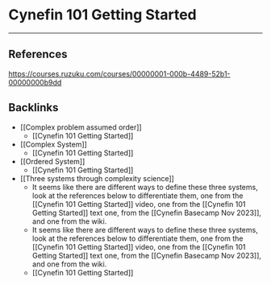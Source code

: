 # Cynefin 101 Getting Started

---
## References

https://courses.ruzuku.com/courses/00000001-000b-4489-52b1-00000000b9dd

## Backlinks
* [[Complex problem assumed order]]
	* [[Cynefin 101 Getting Started]]
* [[Complex System]]
	* [[Cynefin 101 Getting Started]]
* [[Ordered System]]
	* [[Cynefin 101 Getting Started]]
* [[Three systems through complexity science]]
	* It seems like there are different ways to define these three systems, look at the references below to differentiate them, one from the [[Cynefin 101 Getting Started]] video, one from the [[Cynefin 101 Getting Started]] text one, from the [[Cynefin Basecamp Nov 2023]], and one from the wiki.
	* It seems like there are different ways to define these three systems, look at the references below to differentiate them, one from the [[Cynefin 101 Getting Started]] video, one from the [[Cynefin 101 Getting Started]] text one, from the [[Cynefin Basecamp Nov 2023]], and one from the wiki.
	* [[Cynefin 101 Getting Started]]

<!-- #evergreen -->

<!-- {BearID:954F6F75-B9B8-4377-89F8-D62E9B1B78CB} -->
